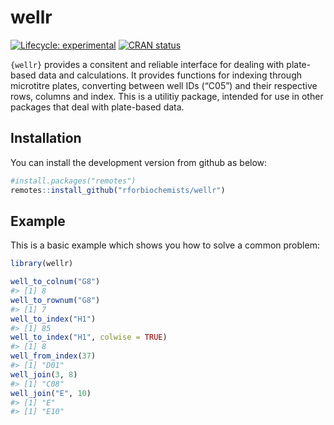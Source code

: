 
<!-- README.md is generated from README.Rmd. Please edit that file -->

# wellr

<!-- badges: start -->

[![Lifecycle:
experimental](https://img.shields.io/badge/lifecycle-experimental-orange.svg)](https://lifecycle.r-lib.org/articles/stages.html#experimental)
[![CRAN
status](https://www.r-pkg.org/badges/version/wellr)](https://CRAN.R-project.org/package=wellr)
<!-- badges: end -->

`{wellr}` provides a consitent and reliable interface for dealing with
plate-based data and calculations. It provides functions for indexing
through microtitre plates, converting between well IDs (“C05”) and their
respective rows, columns and index. This is a utilitiy package, intended
for use in other packages that deal with plate-based data.

## Installation

<!-- You can install the released version of wellr from [CRAN](https://CRAN.R-project.org) with: -->

You can install the development version from github as below:

``` r
#install.packages("remotes")
remotes::install_github("rforbiochemists/wellr")
```

## Example

This is a basic example which shows you how to solve a common problem:

``` r
library(wellr)

well_to_colnum("G8")
#> [1] 8
well_to_rownum("G8")
#> [1] 7
well_to_index("H1")
#> [1] 85
well_to_index("H1", colwise = TRUE)
#> [1] 8
well_from_index(37)
#> [1] "D01"
well_join(3, 8)
#> [1] "C08"
well_join("E", 10)
#> [1] "E"
#> [1] "E10"
```
